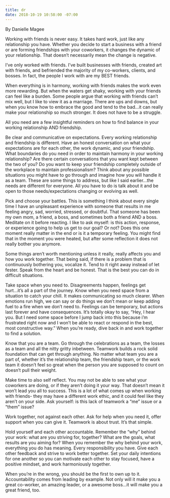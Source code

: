 ```yaml
---
title: dr
date: 2018-10-19 10:58:00 -07:00
---
```


By Danielle Magee

Working with friends is never easy. It takes hard work, just like any relationship you have. Whether you decide to start a business with a friend or are forming friendships with your coworkers, it changes the dynamic of your relationship. That doesn’t necessarily mean the change is negative.

I’ve only worked with friends. I’ve built businesses with friends, created art with friends, and befriended the majority of my co-workers, clients, and bosses. In fact, the people I work with are my BEST friends. 

When everything is in harmony, working with friends makes the work even more rewarding. But when the waters get shaky, working with your friends can feel like a burden. Some people argue that working with friends can’t mix well, but I like to view it as a marriage. There are ups and downs, but when you know how to embrace the good and tend to the bad...it can really make your relationship so much stronger. It does not have to be a struggle. 

All you need are a few insightful reminders on how to find balance in your working relationship AND friendship.

Be clear and communicative on expectations.
Every working relationship and friendship is different. Have an honest conversation on what your expectations are for each other, the work dynamic, and your friendship. What boundaries do you need in order to maintain harmony in your working relationship? Are there certain conversations that you want kept between the two of you? Do you want to keep your friendship completely outside of the workplace to maintain professionalism? Think about any possible situations you might have to go through and imagine how you will handle it as a team. These are some things to address, but like I said earlier...the needs are different for everyone. All you have to do is talk about it and be open to those needs/expectations changing or evolving as well.

Pick and choose your battles.
This is something I think about every single time I have an unpleasant experience with someone that results in me feeling angry, sad, worried, stressed, or doubtful. That someone has been my own mom, a friend, a boss, and sometimes both a friend AND a boss. Meditate on it before reacting. I like to ask myself: is this action, response, or experience going to help us get to our goal? Or not? Does this one moment really matter in the end or is it a temporary feeling. You might find that in the moment you were heated, but after some reflection it does not really bother you anymore.  

Some things aren’t worth mentioning unless it really, really affects you and how you work together. That being said, if there is a problem that is continuously bothering you, vocalize it. Tend to it right away instead of let fester. Speak from the heart and be honest. That is the best you can do in difficult situations. 


Take space when you need to.
Disagreements happen, feelings get hurt...it’s all a part of the journey. Know when you need space from a situation to catch your chill. It makes communicating so much clearer. When emotions run high, we can say or do things we don’t mean or keep adding fuel to a fire when we don’t need to. Feelings can be temporary, but actions last forever and have consequences. It’s totally okay to say, “Hey, I hear you. But I need some space before I jump back into this because i’m frustrated right now and I won’t be able to react or respond in the best, most constructive way.” When you’re ready, dive back in and work together to find a solution.

Know that you are a team.
Go through the celebrations as a team, the losses as a team and all the nitty gritty inbetween. Teamwork builds a rock solid foundation that can get through anything. No matter what team you are a part of, whether it’s the relationship team, the friendship team, or the work team it doesn’t feel so great when the person you are supposed to count on doesn’t pull their weight.  

Make time to also self reflect. You may not be able to see what your coworkers are doing, or if they aren’t doing it your way. That doesn’t mean it won’t lead you all to success. This is a lot of what comes up when working with friends- they may have a different work ethic, and it could feel like they aren’t on your side. Ask yourself: is this lack of teamwork a “me” issue or a “them” issue? 

Work together, not against each other. Ask for help when you need it, offer support when you can give it. Teamwork is about trust. It’s that simple.    

Hold yourself and each other accountable.
Remember the “why” behind your work: what are you striving for, together? What are the goals, what results are you aiming for? When you remember the why behind your work, everything you do has meaning. Every responsibility you have. Give each other feedback and strive to work better together. Set your daily intentions for one another so you can motivate each other to stay focused, have a positive mindset, and work harmoniously together. 

When you’re in the wrong, you should be the first to own up to it. Accountability comes from leading by example. Not only will it make you a great co-worker, an amazing leader, or a awesome boss...it will make you a great friend, too. 
